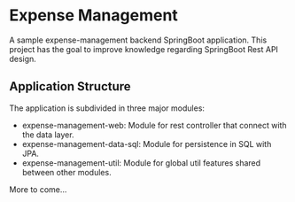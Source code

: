 # Expense Management
A sample expense-management backend SpringBoot application. This project has the goal to improve knowledge regarding SpringBoot Rest API design. 

## Application Structure

The application is subdivided in three major modules:
* expense-management-web: Module for rest controller that connect with the data layer.
* expense-management-data-sql: Module for persistence in SQL with JPA.
* expense-management-util: Module for global util features shared between other modules.


More to come...